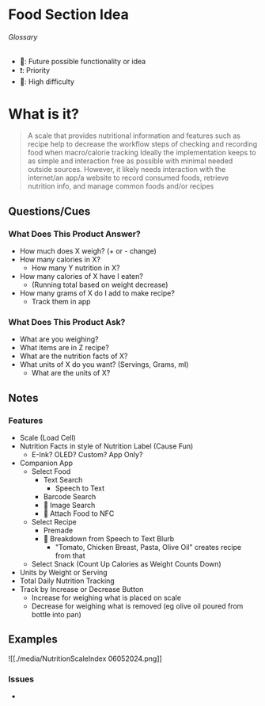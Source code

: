 # Food Section Idea
###### Glossary
- 🔮: Future possible functionality or idea
- ❗: Priority
- 🧠: High difficulty
# What is it?
> A scale that provides nutritional information and features such as recipe help to decrease the workflow steps of checking and recording food when macro/calorie tracking
> Ideally the implementation keeps to as simple and interaction free as possible with minimal needed outside sources. However, it likely needs interaction with the internet/an app/a website to record consumed foods, retrieve nutrition info, and manage common foods and/or recipes
## Questions/Cues
### What Does This Product Answer?
- How much does X weigh? (+ or - change)
- How many calories in X?
	- How many Y nutrition in X?
- How many calories of X have I eaten?
	- (Running total based on weight decrease)
- How many grams of X do I add to make recipe?
	- Track them in app
### What Does This Product Ask?
- What are you weighing?
- What items are in Z recipe?
- What are the nutrition facts of X?
- What units of X do you want? (Servings, Grams, ml)
	- What are the units of X?
## Notes
### Features
- Scale (Load Cell)
- Nutrition Facts in style of Nutrition Label (Cause Fun)
	- E-Ink? OLED? Custom? App Only?
- Companion App
	- Select Food
		- Text Search
			- Speech to Text
		- Barcode Search
		- 🧠 Image Search
		- 🧠 Attach Food to NFC
	- Select Recipe
		- Premade
		- 🧠 Breakdown from Speech to Text Blurb
			- "Tomato, Chicken Breast, Pasta, Olive Oil" creates recipe from that
	- Select Snack (Count Up Calories as Weight Counts Down)
- Units by Weight or Serving
- Total Daily Nutrition Tracking
- Track by Increase or Decrease Button
	- Increase for weighing what is placed on scale
	- Decrease for weighing what is removed (eg olive oil poured from bottle into pan)
## Examples
![[./media/NutritionScaleIndex 06052024.png]]

### Issues
- 
